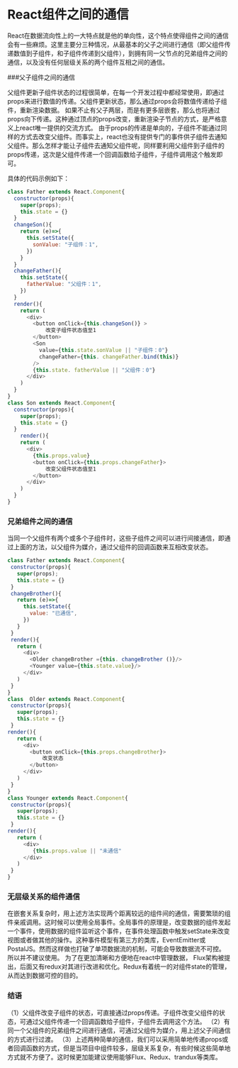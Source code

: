 # React组件之间的通信
  React在数据流向性上的一大特点就是他的单向性，这个特点使得组件之间的通信会有一些麻烦。这里主要分三种情况，从最基本的父子之间进行通信（即父组件传递数值到子组件，和子组件传递到父组件），到拥有同一父节点的兄弟组件之间的通信，以及没有任何层级关系的两个组件互相之间的通信。

###父子组件之间的通信

 父组件更新子组件状态的过程很简单，在每一个开发过程中都经常使用，即通过props来进行数值的传递。父组件更新状态，那么通过props会将数值传递给子组件，重新渲染数据。
 如果不止有父子两层，而是有更多层嵌套，那么也将通过props向下传递。这种通过顶点的props改变，重新渲染子节点的方式，是严格意义上react唯一提供的交流方式。
 由于props的传递是单向的，子组件不能通过同样的方式去改变父组件。而事实上，react也没有提供专门的事件供子组件去通知父组件。那么怎样才能让子组件去通知父组件呢，同样要利用父组件到子组件的props传递，这次是父组件传递一个回调函数给子组件，子组件调用这个触发即可。
 
 具体的代码示例如下：

```js
class Father extends React.Component{
  constructor(props){
    super(props);
    this.state = {}
  }
  changeSon(){
    return (e)=>{
      this.setState({
        sonValue: "子组件：1",
      })
    }
  }
  changeFather(){
    this.setState({
      fatherValue: "父组件：1",
    })
  }
  render(){
    return (
      <div>
        <button onClick={this.changeSon()} >
            改变子组件状态值至1
        </button>
        <Son 
          value={this.state.sonValue || "子组件：0"} 
          changeFather={this. changeFather.bind(this)}
        />
        {this.state. fatherValue || "父组件：0"}
      </div>
    )
  }
}
class Son extends React.Component{
  constructor(props){
    super(props);
    this.state = {}
  }
    render(){
    return (
      <div>
        {this.props.value}
        <button onClick={this.props.changeFather}>
            改变父组件状态值至1
        </button>
      </div>
    )
  }
}


```

### 兄弟组件之间的通信
 当同一个父组件有两个或多个子组件时，这些子组件之间可以进行间接通信，即通过上面的方法，以父组件为媒介，通过父组件的回调函数来互相改变状态。
 
 ```js
class Father extends React.Component{
  constructor(props){
    super(props);
    this.state = {}
  }
  changeBrother(){
    return (e)=>{
      this.setState({
        value: "已通信",
      })
    }
  } 
  render(){
    return (
      <div>
        <Older changeBrother ={this. changeBrother ()}/>
        <Younger value={this.state.value}/>
      </div>
    )
  }
} 
class  Older extends React.Component{
  constructor(props){
    super(props);
    this.state = {}
  }
render(){
    return (
      <div>
        <button onClick={this.props.changeBrother}>
            改变状态
        </button>
      </div>
    )
  }
}
class Younger extends React.Component{
  constructor(props){
    super(props);
    this.state = {}
  }
render(){
    return (
      <div>
         {this.props.value || "未通信"
      </div>
    )
  }
}


```
### 无层级关系的组件通信
 在嵌套关系复杂时，用上述方法实现两个距离较远的组件间的通信，需要繁琐的组件亲戚调用。这时候可以使用全局事件。全局事件的原理是，改变数据的组件发起一个事件，使用数据的组件监听这个事件，在事件处理函数中触发setState来改变视图或者做其他的操作。这种事件模型有第三方的类库，EventEmitter或PostalJS。然而这样做也打破了单项数据流的机制，可能会导致数据流不可控。所以并不建议使用。
 为了在更加清晰和方便地在react中管理数据， Flux架构被提出，后面又有redux对其进行改进和优化。Redux有着统一的对组件state的管理，从而达到数据可控的目的。

### 结语
 （1）父组件改变子组件的状态，可直接通过props传递。子组件改变父组件的状态，可通过父组件传递一个回调函数给子组件，子组件去调用这个方法。
 （2）有同一个父组件的兄弟组件之间进行通信，可通过父组件为媒介，用上述父子间通信的方式进行过渡。
 （3）上述两种简单的通信，我们可以采用简单地传递props或者回调函数的方式，但是当项目中组件较多，层级关系复杂，有些时候这些简单地方式就不方便了。这时候更加能建议使用能够Flux、Redux、trandux等类库。

